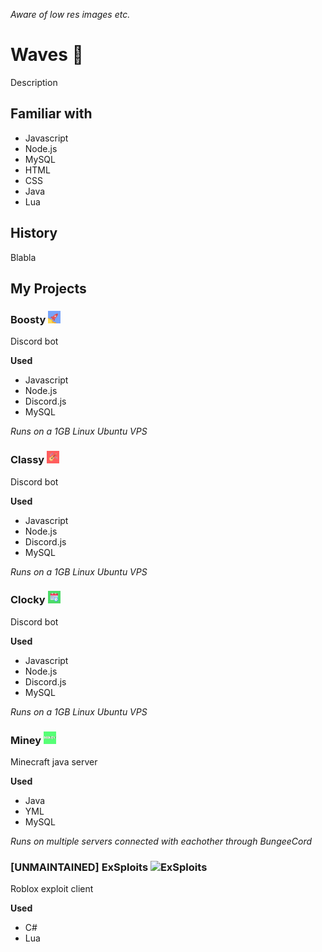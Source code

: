 *Aware of low res images etc.*

# **Waves 👋**

Description

## **Familiar with**

* Javascript
* Node.js
* MySQL
* HTML
* CSS
* Java
* Lua

## **History**

Blabla

## **My Projects**

### **Boosty <img src="https://raw.githubusercontent.com/Exhabition/Exhabition/main/boosty.png" alt="Boosty" width="20"/>**

Discord bot

**Used** 
 * Javascript
 * Node.js
 * Discord.js
 * MySQL

*Runs on a 1GB Linux Ubuntu VPS*

### **Classy <img src="https://raw.githubusercontent.com/Exhabition/Exhabition/main/classy.png" alt="Classy" width="20"/>**

Discord bot

**Used** 
 * Javascript
 * Node.js
 * Discord.js
 * MySQL

*Runs on a 1GB Linux Ubuntu VPS*

### **Clocky <img src="https://raw.githubusercontent.com/Exhabition/Exhabition/main/clocky.png" alt="Clocky" width="20"/>**

Discord bot

**Used** 
 * Javascript
 * Node.js
 * Discord.js
 * MySQL

*Runs on a 1GB Linux Ubuntu VPS*

### **Miney <img src="https://raw.githubusercontent.com/Exhabition/Exhabition/main/miney.png" alt="Miney" width="20"/>**

Minecraft java server

**Used** 
 * Java
 * YML
 * MySQL

*Runs on multiple servers connected with eachother through BungeeCord*

### **[UNMAINTAINED] ExSploits <img src="https://raw.githubusercontent.com/Exhabition/Exhabition/main/exsploits.png" alt="ExSploits" width="20"/>**

Roblox exploit client

**Used**
 * C#
 * Lua
